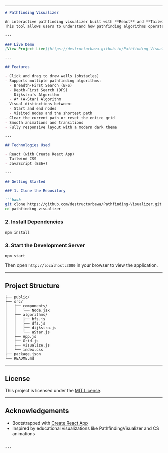 
---

````markdown
# Pathfinding Visualizer

An interactive pathfinding visualizer built with **React** and **Tailwind CSS**.  
This tool allows users to understand how pathfinding algorithms operate by visualizing their behavior step by step in a dynamic grid.

---

### Live Demo  
[View Project Live](https://destructorbawa.github.io/Pathfinding-Visualizer/)

---

## Features

- Click and drag to draw walls (obstacles)
- Supports multiple pathfinding algorithms:
  - Breadth-First Search (BFS)
  - Depth-First Search (DFS)
  - Dijkstra’s Algorithm
  - A* (A-Star) Algorithm
- Visual distinctions between:
  - Start and end nodes
  - Visited nodes and the shortest path
- Clear the current path or reset the entire grid
- Smooth animations and transitions
- Fully responsive layout with a modern dark theme

---

## Technologies Used

- React (with Create React App)
- Tailwind CSS
- JavaScript (ES6+)

---

## Getting Started

### 1. Clone the Repository

```bash
git clone https://github.com/destructorbawa/Pathfinding-Visualizer.git
cd pathfinding-visualizer
````

### 2. Install Dependencies

```bash
npm install
```

### 3. Start the Development Server

```bash
npm start
```

Then open `http://localhost:3000` in your browser to view the application.

---

## Project Structure

```
├── public/
├── src/
│   ├── components/
│   │   └── Node.jsx
│   ├── algorithms/
│   │   ├── bfs.js
│   │   ├── dfs.js
│   │   ├── dijkstra.js
│   │   └── aStar.js
│   ├── App.js
│   ├── Grid.js
│   ├── visualize.js
│   └── index.css
├── package.json
└── README.md
```

---

## License

This project is licensed under the [MIT License](./LICENSE).

---

## Acknowledgements

* Bootstrapped with [Create React App](https://create-react-app.dev/)
* Inspired by educational visualizations like PathfindingVisualizer and CS animations

````

---
